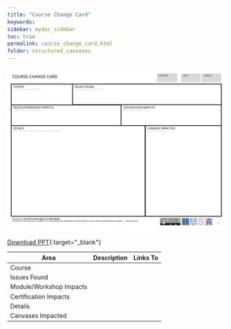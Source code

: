 ```yaml
---
title: "Course Change Card"
keywords: 
sidebar: mydoc_sidebar
toc: true
permalink: course_change_card.html
folder: structured_canvases
---
```


![image001](media/course_change_card001.svg)

[Download PPT](media/ppt/course_change_card.ppt){:target="_blank"}

| Area | Description | Links To |
| --- | --- | --- |
| Course |   |   |
| Issues Found |   |   |
| Module/Workshop Impacts |   |   |
| Certification Impacts |   |   |
| Details |   |   |
| Canvases Impacted |   |   |